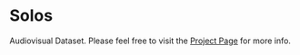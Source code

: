 # Solos
Audiovisual Dataset. 
Please feel free to visit the [Project Page](https://juanmontesinos.com/Solos) for more info.  

